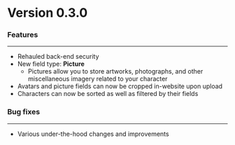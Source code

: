 # Version 0.3.0

### Features

---

-   Rehauled back-end security
-   New field type: **Picture**
    -   Pictures allow you to store artworks, photographs, and other miscellaneous imagery related to your character
-   Avatars and picture fields can now be cropped in-website upon upload
-   Characters can now be sorted as well as filtered by their fields

### Bug fixes

---

-   Various under-the-hood changes and improvements
